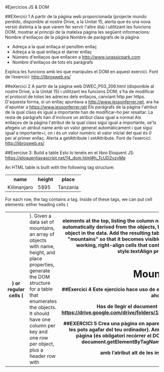 #Ejercicios JS & DOM

##EXercici 1 
A partir de la pàgina web proporcionada (projecte mundo perdido, disponible al nostre Drive, a la Unitat 15, alerta que és una nova versió distinta a la que varem fer servir l'altre dia) i utilitzant les funcions DOM, mostrar al principi de la mateixa pàgina les següent informacions:
Nombre d'enllaços de la pàgina
Nombre de paràgrafs de la pàgina
- Adreça a la qual enllaça el penúltim enllaç
- Adreça a la qual enllaça el darrer enllaç
- Número d'enllaços que enllacen a http://www.jurassicpark.com
- Nombre d'enllaços de tots els paràgrafs

Explica les funcions amb les que manipules el DOM en aquest exercici. 
Font de l’exercici: http://librosweb.es/

##eXercici 2
A partir de la pàgina web DWEC_P03_306.html (disponible al nostre Drive, a la Unitat 15)  i utilitzant les funcions DOM, s'ha de modificar el protocol de totes les adreces dels enllaços, canviant http per https. D'aquesta forma, si un enllaç apuntava a http://www.iessonferrer.net, ara ha d'apuntar a https://www.iessonferrer.net
Els paràgrafs de la pàgina l'atribut de la qual class és igual a  importante han de modificar-ho per resaltar.   La resta de paràgrafs han d'incloure un atribut class igual a  normal
Als enllaços de la pàgina l'atribut de la qual class sigui igual a importante, se'ls afegeix un atribut name  amb un valor generat automàticament i que sigui igual a importante+i, on i és un valor numèric el valor inicial del qual és 0 per al primer enllaç.
Alerta a getAttribute i setAttribute.
Font de l’exercici: http://librosweb.es/

##Exercise 3: Build a table
Esto lo tenéis en el libro Eloquent JS:
https://eloquentjavascript.net/14_dom.html#h_TcUD2vzyMe

An HTML table is built with the following tag structure:
<table>   
<tr>     
<th>name</th>     
<th>height</th>     
<th>place</th>   
</tr>
<tr>     
<td>Kilimanjaro</td>
    <td>5895</td>
    <td>Tanzania</td>
</tr>
</table>
For each row, the <table> tag contains a <tr> tag. Inside of these <tr> tags, we can put cell elements: either heading cells (<th>) or regular cells (<td>).
Given a data set of mountains, an array of objects with name, height, and place properties, generate the DOM structure for a table that enumerates the objects. It should have one column per key and one row per object, plus a header row with <th> elements at the top, listing the column names.
Write this so that the columns are automatically derived from the objects, by taking the property names of the first object in the data.
Add the resulting table to the element with an id attribute of "mountains" so that it becomes visible in the document.
Once you have this working, right-align cells that contain number values by setting their style.textAlign property to "right".
<h1>Mountains</h1>  
<div id="mountains"></div>  
<script>   
const MOUNTAINS = [
{name: "Kilimanjaro", height: 5895, place: "Tanzania"},
{name: "Everest", height: 8848, place: "Nepal"},
{name: "Mount Fuji", height: 3776, place: "Japan"},
{name: "Vaalserberg", height: 323, place: "Netherlands"},
{name: "Denali", height: 6168, place: "United States"},
{name: "Popocatepetl", height: 5465, place: "Mexico"},
{name: "Mont Blanc", height: 4808, place: "Italy/France"}   ];    
// Your code here </script>

##Exercici 4
Este ejercicio hace uso de eventos en JS. No es necesario resoverlo ahora.

Has de llegir el document Exercici_04.doc del Drive:
https://drive.google.com/drive/folders/106cd47Fw4GdfQhF7jxVnQXIdJq682FPe
  
##EXERCICI 5
Crea una pàgina on apareguin 10 imatges (poden ser la mateixa i les pots agafar del teu ordinador). Amb Javascript, recorre tot el DOM de la pàgina (és obligatori recórrer el DOM i no fer servir mètodes de l’estil document.getElementByTagName) i crear una llista no ordenada <ul> amb l’atribut alt de les imatges que hi ha a la pàgina.